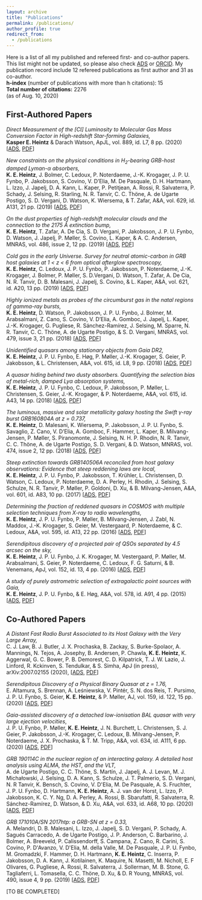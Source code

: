 ```yaml
---
layout: archive
title: "Publications"
permalink: /publications/
author_profile: true
redirect_from:
  - /publications
---
```


Here is a list of all my published and refereed first- and co-author papers. This list
might not be updated, so please also check
[ADS](https://ui.adsabs.harvard.edu/search/filter_property_fq_property=AND&filter_property_fq_property=property%3A%22refereed%22&fq=%7B!type%3Daqp%20v%3D%24fq_property%7D&fq_property=(property%3A%22refereed%22)&q=author%3A%22Heintz%2C%20K.%20E.%22%20year%3A2015-2020&sort=date%20desc%2C%20bibcode%20desc&p_=0)
or [ORCID](https://orcid.org/0000-0002-9389-7413). My publication record include 12 refereed publications as first author and 31 as co-author.  
**h-index** (number of publications with more than h citations): 15  
**Total number of citations:** 2276  
(as of Aug. 10, 2020)


## First-Authored Papers

_Direct Measurement of the [CI] Luminosity to Molecular Gas Mass Conversion Factor in High-redshift Star-forming Galaxies,_  
**Kasper E. Heintz** & Darach Watson, ApJL, vol. 889, id. L7, 8 pp. (2020) [[ADS](https://ui.adsabs.harvard.edu/abs/2020ApJ...889L...7H/abstract), [PDF](https://arxiv.org/pdf/2001.05770.pdf)]

_New constraints on the physical conditions in H<sub>2</sub>-bearing GRB-host damped Lyman-α absorbers,_  
**K. E. Heintz**, J. Bolmer, C. Ledoux, P. Noterdaeme, J.-K. Krogager, J. P. U.
Fynbo, P. Jakobsson, S. Covino, V. D’Elia, M. De Pasquale, D. H. Hartmann, L.
Izzo, J. Japelj, D. A. Kann, L. Kaper, P. Petitjean, A. Rossi, R. Salvaterra,
P. Schady, J. Selsing, R. Starling, N. R. Tanvir, C. C. Thöne, A. de Ugarte
Postigo, S. D. Vergani, D. Watson, K. Wiersema, & T. Zafar, A&A, vol. 629, id.
A131, 21 pp. (2019) [[ADS](https://ui.adsabs.harvard.edu/abs/2019A%26A...629A.131H/abstract), [PDF](https://arxiv.org/pdf/1908.02309.pdf)]

_On the dust properties of high-redshift molecular clouds and the connection to the 2175 Å extinction bump,_  
**K. E. Heintz**, T. Zafar, A. De Cia, S. D. Vergani, P. Jakobsson, J. P. U.
Fynbo, D. Watson, J. Japelj, P. Møller, S. Covino, L. Kaper, & A. C. Andersen,
MNRAS, vol. 486, issue 2, 12 pp. (2019) [[ADS](https://ui.adsabs.harvard.edu/abs/2019MNRAS.486.2063H/abstract), [PDF](https://arxiv.org/pdf/1904.04301.pdf)]

_Cold gas in the early Universe. Survey for neutral atomic-carbon in GRB host galaxies at 1 < z < 6 from optical afterglow spectroscopy,_  
**K. E. Heintz**, C. Ledoux, J. P. U. Fynbo, P. Jakobsson, P. Noterdaeme, J.-K.
Krogager, J. Bolmer, P. Møller, S. D.Vergani, D. Watson, T. Zafar, A. De Cia,
N. R. Tanvir, D. B. Malesani, J. Japelj, S. Covino, & L. Kaper, A&A, vol. 621,
id. A20, 13 pp. (2019) [[ADS](https://ui.adsabs.harvard.edu/abs/2019A%26A...621A..20H/abstract), [PDF](https://www.aanda.org/articles/aa/pdf/2019/01/aa34246-18.pdf)]

_Highly ionized metals as probes of the circumburst gas in the natal regions of gamma-ray bursts,_  
**K. E. Heintz**, D. Watson, P. Jakobsson, J. P. U. Fynbo, J. Bolmer, M.
Arabsalmani, Z. Cano, S. Covino, V. D’Elia, A. Gomboc, J. Japelj, L. Kaper,
J.-K. Krogager, G. Pugliese, R. Sánchez-Ramírez, J. Selsing, M. Sparre, N. R.
Tanvir, C. C. Thöne, A. de Ugarte Postigo, & S. D. Vergani, MNRAS, vol. 479,
issue 3, 21 pp. (2018) [[ADS](https://ui.adsabs.harvard.edu/abs/2018MNRAS.479.3456H/abstract), [PDF](https://arxiv.org/pdf/1806.01296.pdf)]

_Unidentified quasars among stationary objects from Gaia DR2,_  
**K. E. Heintz**, J. P. U. Fynbo, E. Høg, P. Møller, J.-K. Krogager, S. Geier,
P. Jakobsson, & L. Christensen, A&A, vol. 615, id. L8, 9 pp. (2018) [[ADS](https://ui.adsabs.harvard.edu/abs/2018A%26A...615L...8H/abstract), [PDF](https://www.aanda.org/articles/aa/pdf/2018/07/aa33396-18.pdf)]

_A quasar hiding behind two dusty absorbers. Quantifying the selection bias of metal-rich, damped Lyα absorption systems,_  
**K. E. Heintz**, J. P. U. Fynbo, C. Ledoux, P. Jakobsson, P. Møller, L.
Christensen, S. Geier, J.-K. Krogager, & P. Noterdaeme, A&A, vol. 615, id. A43,
14 pp. (2018) [[ADS](https://ui.adsabs.harvard.edu/abs/2018A%26A...615A..43H/abstract), [PDF](https://www.aanda.org/articles/aa/pdf/2018/07/aa31964-17.pdf)]

_The luminous, massive and solar metallicity galaxy hosting the Swift γ-ray burst GRB160804A at z = 0.737,_  
**K. E. Heintz**, D. Malesani, K. Wiersema, P. Jakobsson, J. P. U. Fynbo, S.
Savaglio, Z. Cano, V. D’Elia, A. Gomboc, F. Hammer, L. Kaper, B. Milvang-
Jensen, P. Møller, S. Piranomonte, J. Selsing, N. H. P. Rhodin, N. R. Tanvir,
C. C. Thöne, A. de Ugarte Postigo, S. D. Vergani, & D. Watson, MNRAS, vol. 474,
issue 2, 12 pp. (2018) [[ADS](https://ui.adsabs.harvard.edu/abs/2018MNRAS.474.2738H/abstract), [PDF](https://arxiv.org/pdf/1711.02706.pdf)]

_Steep extinction towards GRB140506A reconciled from host galaxy observations: Evidence that steep reddening laws are local,_  
**K. E. Heintz**, J. P. U. Fynbo, P. Jakobsson, T. Krühler, L. Christensen, D.
Watson, C. Ledoux, P. Noterdaeme, D. A. Perley, H. Rhodin, J. Selsing, S.
Schulze, N. R. Tanvir, P. Møller, P. Goldoni, D. Xu, & B. Milvang-Jensen, A&A,
vol. 601, id. A83, 10 pp. (2017) [[ADS](https://ui.adsabs.harvard.edu/abs/2017A%26A...601A..83H/abstract), [PDF](https://www.aanda.org/articles/aa/pdf/2017/05/aa30702-17.pdf)]

_Determining the fraction of reddened quasars in COSMOS with multiple selection techniques from X-ray to radio wavelengths,_  
**K. E. Heintz**, J. P. U. Fynbo, P. Møller, B. Milvang-Jensen, J. Zabl, N.
Maddox, J.-K. Krogager, S. Geier, M. Vestergaard, P. Noterdaeme, & C. Ledoux,
A&A, vol. 595, id. A13, 22 pp. (2016) [[ADS](https://ui.adsabs.harvard.edu/abs/2016A%26A...595A..13H/abstract), [PDF](https://www.aanda.org/articles/aa/pdf/2016/11/aa28836-16.pdf)]

_Serendipitous discovery of a projected pair of QSOs separated by 4.5 arcsec on the sky,_  
**K. E. Heintz**, J. P. U. Fynbo, J. K. Krogager, M. Vestergaard, P. Møller, M.
Arabsalmani, S. Geier, P. Noterdaeme, C. Ledoux, F. G. Saturni, & B. Venemans,
ApJ, vol. 152, id. 13, 4 pp. (2016) [[ADS](https://ui.adsabs.harvard.edu/abs/2016AJ....152...13H/abstract), [PDF](https://iopscience.iop.org/article/10.3847/0004-6256/152/1/13/pdf)]

_A study of purely astrometric selection of extragalactic point sources with Gaia,_  
**K. E. Heintz**, J. P. U. Fynbo, & E. Høg, A&A, vol. 578, id. A91, 4 pp. (2015) [[ADS](https://ui.adsabs.harvard.edu/abs/2015A%26A...578A..91H/abstract), [PDF](https://www.aanda.org/articles/aa/pdf/2015/06/aa26038-15.pdf)]

## Co-Authored Papers

*A Distant Fast Radio Burst Associated to its Host Galaxy with the Very Large Array,*  
C. J. Law, B. J. Butler, J. X. Prochaska, B. Zackay, S. Burke-Spolaor,
A. Mannings, N. Tejos, A. Josephy, B. Andersen, P. Chawla, **K. E. Heintz**, K. Aggerwal,
G. C. Bower, P. B. Demorest, C. D. Kilpatrick, T. J. W. Lazio, J. Linford, R.
Kckinven, S. Tendulkar, & S. Simha, ApJ (in press), arXiv:2007.02155 (2020), [[ADS](https://ui.adsabs.harvard.edu/abs/2020arXiv200702155L/abstract), [PDF](https://arxiv.org/pdf/2007.02155.pdf)]

*Serendipitous Discovery of a Physical Binary Quasar at z = 1.76,*  
E. Altamura, S. Brennan, A. Leśniewska, V. Pintér, S. N. dos Reis, T. Pursimo, J. P. U. Fynbo,
S. Geier, **K. E. Heintz**, & P. Møller, AJ, vol. 159, id. 122, 15 pp. (2020) 
[[ADS](https://ui.adsabs.harvard.edu/abs/2020AJ....159..122A/abstract), [PDF](https://arxiv.org/pdf/1910.04502.pdf)]

*Gaia-assisted discovery of a detached low-ionisation BAL quasar with very large ejection velocities*,  
J. P. U. Fynbo, P. Møller, **K. E. Heintz**, J. N. Burchett, L. Christensen, S. J. Geier, P. Jakobsson, J.-K. Krogager,
C. Ledoux, B. Milvang-Jensen, P. Noterdaeme, J. X. Prochaska, & T. M. Tripp, A&A, vol. 634, id. A111, 6 pp. (2020)
[[ADS](https://ui.adsabs.harvard.edu/abs/2020A%26A...634A.111F/abstract), [PDF](https://arxiv.org/pdf/1912.10649.pdf)]

*GRB 190114C in the nuclear region of an interacting galaxy. A detailed host analysis using ALMA, the HST, and the VLT,*  
A. de Ugarte Postigo, C. C. Thöne, S. Martín, J. Japelj, A. J. Levan, M. J. Michałowski, J. Selsing, D. A. Kann,
S. Schulze, J. T. Palmerio, S. D. Vergani, N. R Tanvir, K. Bensch, S. Covino, V. D'Elia, M. De Pasquale, A. S. Fruchter,
J. P. U. Fynbo, D. Hartmann, **K. E. Heintz**, A. J. van der Horst, L. Izzo, P. Jakobsson, K. C. Y. Ng, D. A. Perley,
A. Rossi, B. Sbarufatti, R. Salvaterra, R. Sánchez-Ramírez, D. Watson, & D. Xu, A&A, vol. 633, id. A68, 10 pp. (2020)
[[ADS](https://ui.adsabs.harvard.edu/abs/2020A%26A...633A..68D/abstract), [PDF](https://arxiv.org/pdf/1911.07876.pdf)]

*GRB 171010A/SN 2017htp: a GRB-SN at z = 0.33,*  
A. Melandri, D. B. Malesani, L. Izzo, J. Japelj, S. D. Vergani, P. Schady, A. Sagués Carracedo, A. de Ugarte Postigo,
J. P. Anderson, C. Barbarino, J. Bolmer, A. Breeveld, P. Calissendorff, S. Campana, Z. Cano, R. Carini, S. Covino,
P. D'Avanzo, V. D'Elia, M. della Valle, M. De Pasquale, J. P. U. Fynbo, M. Gromadzki, F. Hammer, D. H. Hartmann,
**K. E. Heintz**, C. Inserra, P. Jakobsson, D. A. Kann, J. Kotilainen, K. Maquire, N. Masetti, M. Nicholl, E. F Olivares,
G. Pugliese, A. Rossi, R. Salvaterra, J. Sollerman, M. B. Stone, G. Tagliaferri, L. Tomasella, C. C. Thöne, D. Xu, & D. R Young,
MNRAS, vol. 490, issue 4, 9 pp. (2019)
[[ADS](https://ui.adsabs.harvard.edu/abs/2019MNRAS.490.5366M/abstract), [PDF](https://arxiv.org/pdf/1910.14160.pdf)]

[TO BE COMPLETED]
